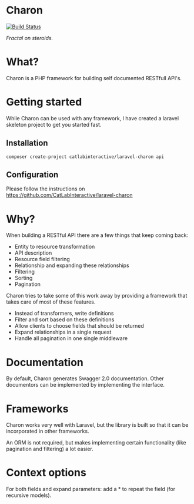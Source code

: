 # Charon
[![Build Status](https://travis-ci.org/CatLabInteractive/charon.svg?branch=master)](https://travis-ci.org/CatLabInteractive/charon)

*Fractal on steroids.*

What?
=====
Charon is a PHP framework for building self documented RESTfull API's.

Getting started
===============
While Charon can be used with any framework, I have created a laravel
skeleton project to get you started fast.

Installation
------------
`composer create-project catlabinteractive/laravel-charon api`

Configuration
-------------
Please follow the instructions on 
https://github.com/CatLabInteractive/laravel-charon

Why?
====
When building a RESTful API there are a few things that keep coming back:
* Entity to resource transformation
* API description
* Resource field filtering
* Relationship and expanding these relationships
* Filtering
* Sorting
* Pagination

Charon tries to take some of this work away by providing a 
framework that takes care of most of these features.
* Instead of transformers, write definitions
* Filter and sort based on these definitions
* Allow clients to choose fields that should be returned
* Expand relationships in a single request
* Handle all pagination in one single middleware

Documentation
=============
By default, Charon generates Swagger 2.0 documentation. Other 
documentors can be implemented by implementing the interface.

Frameworks
==========
Charon works very well with Laravel, but the library is built
so that it can be incorporated in other frameworks.

An ORM is not required, but makes implementing certain functionality
(like pagination and filtering) a lot easier.

Context options
===============
For both fields and expand parameters: add a * to repeat the field (for 
recursive models).